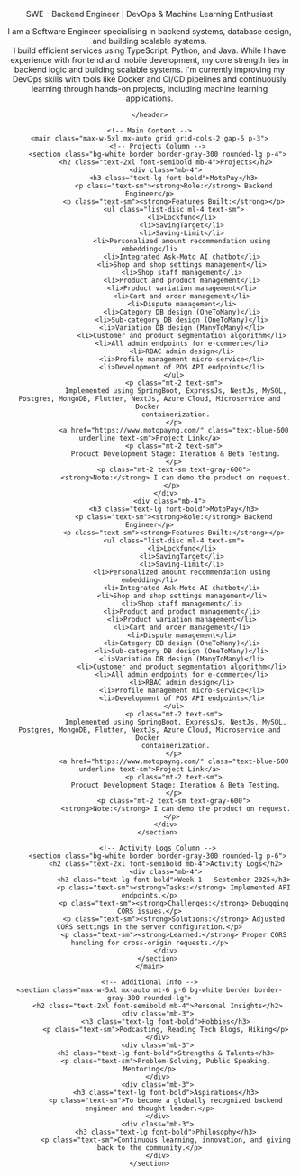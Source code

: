 <html lang="en">
<head>
    <meta charset="UTF-8">
    <meta name="viewport" content="width=device-width, initial-scale=1.0">
    <link rel="stylesheet" href="https://cdnjs.cloudflare.com/ajax/libs/tailwindcss/2.2.19/tailwind.min.css">
    <script src="https://kit.fontawesome.com/a076d05399.js" crossorigin="anonymous"></script>
     <link rel="stylesheet" href="https://cdnjs.cloudflare.com/ajax/libs/font-awesome/5.15.4/css/all.min.css">
</head>
<body class="bg-white text-black font-sans">
    <!-- Header -->
    <header class="text-center pb-10 border-b border-gray-300">
        <p class="text-xl mt-2 font-light text-justify">SWE - Backend Engineer | DevOps & Machine Learning Enthusiast</p>
                <!-- Social Links -->
        <div class="flex justify-start mt-4 space-x-6">
            <a href="https://www.linkedin.com/in/hampoechebede" class="text-xl text-blue-600" target="_blank"><i class="fab fa-linkedin"></i></a>
            <a href="https://github.com/bedehampo" class="text-xl text-gray-900" target="_blank"><i class="fab fa-github"></i></a>
            <a href="mailto:hampoherobede@gmail.com" class="text-xl text-red-600" target="_blank"><i class="fas fa-envelope"></i></a>
            <a href="https://dev.to/bede_hampo" class="text-xl text-black" target="_blank"><i class="fab fa-dev"></i></a>
            <a href="https://www.youtube.com/@bede_hampo" class="text-xl text-red-500" target="_blank"><i class="fab fa-youtube"></i></a>
            <a href="https://www.instagram.com/bede_hampo/" class="text-primary text-decoration-none border-0" target="_blank"><i class="fab fa-instagram"></i></a>
        </div>
        <p class="text-l mt-2 font-light text-justify">I am a Software Engineer specialising in backend systems, database design, and building scalable systems.<br/>I build efficient services using TypeScript, Python, and Java. While I have experience with frontend and mobile development, my core strength lies in backend logic and building scalable systems. I'm currently improving my DevOps skills with tools like Docker and CI/CD pipelines and continuously learning through hands-on projects, including machine learning applications.</p>

    </header>

    <!-- Main Content -->
    <main class="max-w-5xl mx-auto grid grid-cols-2 gap-6 p-3">
        <!-- Projects Column -->
        <section class="bg-white border border-gray-300 rounded-lg p-4">
            <h2 class="text-2xl font-semibold mb-4">Projects</h2>
            <div class="mb-4">
                <h3 class="text-lg font-bold">MotoPay</h3>
                <p class="text-sm"><strong>Role:</strong> Backend Engineer</p>
                <p class="text-sm"><strong>Features Built:</strong></p>
                <ul class="list-disc ml-4 text-sm">
                    <li>Lockfund</li>
                    <li>SavingTarget</li>
                    <li>Saving-Limit</li>
                    <li>Personalized amount recommendation using embedding</li>
                    <li>Integrated Ask-Moto AI chatbot</li>
                    <li>Shop and shop settings management</li>
                    <li>Shop staff management</li>
                    <li>Product and product management</li>
                    <li>Product variation management</li>
                    <li>Cart and order management</li>
                    <li>Dispute management</li>
                    <li>Category DB design (OneToMany)</li>
                    <li>Sub-category DB design (OneToMany)</li>
                    <li>Variation DB design (ManyToMany)</li>
                    <li>Customer and product segmentation algorithm</li>
                    <li>All admin endpoints for e-commerce</li>
                    <li>RBAC admin design</li>
                    <li>Profile management micro-service</li>
                    <li>Development of POS API endpoints</li>
                </ul>
                <p class="mt-2 text-sm">
                 Implemented using SpringBoot, ExpressJs, NestJs, MySQL, Postgres, MongoDB, Flutter, NextJs, Azure Cloud, Microservice and  Docker 
                 containerization.
                </p>
                <a href="https://www.motopayng.com/" class="text-blue-600 underline text-sm">Project Link</a>
                <p class="mt-2 text-sm">
                 Product Development Stage: Iteration & Beta Testing.
                </p>
                <p class="mt-2 text-sm text-gray-600">
                 <strong>Note:</strong> I can demo the product on request.
               </p>
            </div>
              <div class="mb-4">
                <h3 class="text-lg font-bold">MotoPay</h3>
                <p class="text-sm"><strong>Role:</strong> Backend Engineer</p>
                <p class="text-sm"><strong>Features Built:</strong></p>
                <ul class="list-disc ml-4 text-sm">
                    <li>Lockfund</li>
                    <li>SavingTarget</li>
                    <li>Saving-Limit</li>
                    <li>Personalized amount recommendation using embedding</li>
                    <li>Integrated Ask-Moto AI chatbot</li>
                    <li>Shop and shop settings management</li>
                    <li>Shop staff management</li>
                    <li>Product and product management</li>
                    <li>Product variation management</li>
                    <li>Cart and order management</li>
                    <li>Dispute management</li>
                    <li>Category DB design (OneToMany)</li>
                    <li>Sub-category DB design (OneToMany)</li>
                    <li>Variation DB design (ManyToMany)</li>
                    <li>Customer and product segmentation algorithm</li>
                    <li>All admin endpoints for e-commerce</li>
                    <li>RBAC admin design</li>
                    <li>Profile management micro-service</li>
                    <li>Development of POS API endpoints</li>
                </ul>
                <p class="mt-2 text-sm">
                 Implemented using SpringBoot, ExpressJs, NestJs, MySQL, Postgres, MongoDB, Flutter, NextJs, Azure Cloud, Microservice and  Docker 
                 containerization.
                </p>
                <a href="https://www.motopayng.com/" class="text-blue-600 underline text-sm">Project Link</a>
                <p class="mt-2 text-sm">
                 Product Development Stage: Iteration & Beta Testing.
                </p>
                <p class="mt-2 text-sm text-gray-600">
                 <strong>Note:</strong> I can demo the product on request.
               </p>
            </div>
        </section>

        <!-- Activity Logs Column -->
        <section class="bg-white border border-gray-300 rounded-lg p-6">
            <h2 class="text-2xl font-semibold mb-4">Activity Logs</h2>
            <div class="mb-4">
                <h3 class="text-lg font-bold">Week 1 - September 2025</h3>
                <p class="text-sm"><strong>Tasks:</strong> Implemented API endpoints.</p>
                <p class="text-sm"><strong>Challenges:</strong> Debugging CORS issues.</p>
                <p class="text-sm"><strong>Solutions:</strong> Adjusted CORS settings in the server configuration.</p>
                <p class="text-sm"><strong>Learned:</strong> Proper CORS handling for cross-origin requests.</p>
            </div>
        </section>
    </main>

    <!-- Additional Info -->
    <section class="max-w-5xl mx-auto mt-6 p-6 bg-white border border-gray-300 rounded-lg">
        <h2 class="text-2xl font-semibold mb-4">Personal Insights</h2>
        <div class="mb-3">
            <h3 class="text-lg font-bold">Hobbies</h3>
            <p class="text-sm">Podcasting, Reading Tech Blogs, Hiking</p>
        </div>
        <div class="mb-3">
            <h3 class="text-lg font-bold">Strengths & Talents</h3>
            <p class="text-sm">Problem-Solving, Public Speaking, Mentoring</p>
        </div>
        <div class="mb-3">
            <h3 class="text-lg font-bold">Aspirations</h3>
            <p class="text-sm">To become a globally recognized backend engineer and thought leader.</p>
        </div>
        <div class="mb-3">
            <h3 class="text-lg font-bold">Philosophy</h3>
            <p class="text-sm">Continuous learning, innovation, and giving back to the community.</p>
        </div>
    </section>
</body>
</html>
